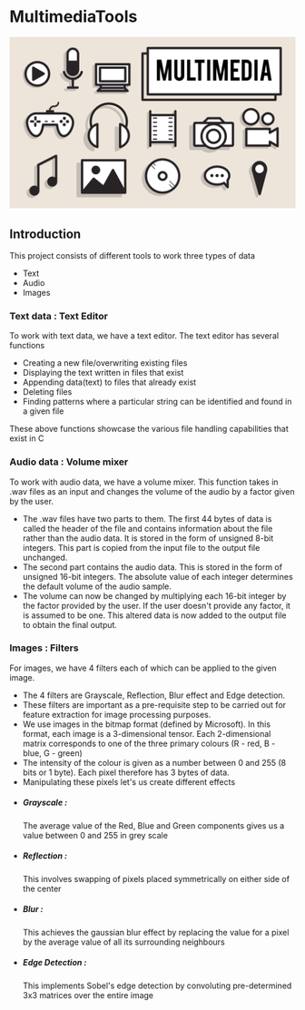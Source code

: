 # MultimediaTools
<img src = "multimedia.jpg">

## Introduction
This project consists of different tools to work three types of data

- Text
- Audio
- Images

### Text data : Text Editor
To work with text data, we have a text editor. The text editor has several functions

- Creating a new file/overwriting existing files
- Displaying the text written in files that exist
- Appending data(text) to files that already exist
- Deleting files
- Finding patterns where a particular string can be identified and found in a given file

These above functions showcase the various file handling capabilities that exist in C

### Audio data : Volume mixer
To work with audio data, we have a volume mixer.
This function takes in .wav files as an input and changes the volume of the audio by a factor given by the user. 

- The .wav files have two parts to them. The first 44 bytes of data is called the header of the file and contains information about the file rather than the audio data. It is stored in the form of unsigned 8-bit integers. This part is copied from the input file to the output file unchanged.
- The second part contains the audio data. This is stored in the form of unsigned 16-bit integers. The absolute value of each integer determines the default volume of the audio sample.
- The volume can now be changed by multiplying each 16-bit integer by the factor provided by the user. If the user doesn't provide any factor, it is assumed to be one. This altered data is now added to the output file to obtain the final output. 

### Images : Filters
For images, we have 4 filters each of which can be applied to the given image.

- The 4 filters are Grayscale, Reflection, Blur effect and Edge detection.
- These filters are important as a pre-requisite step to be carried out for feature extraction for image processing purposes.
- We use images in the bitmap format (defined by Microsoft). In this format, each image is a 3-dimensional tensor. Each 2-dimensional matrix corresponds to one of the three primary colours (R - red, B - blue, G - green)
- The intensity of the colour is given as a number between 0 and 255 (8 bits or 1 byte). Each pixel therefore has 3 bytes of data. 
- Manipulating these pixels let's us create different effects
- <h5> Grayscale : </h5> The average value of the Red, Blue and Green components gives us a value between 0 and 255 in grey scale
- <h5> Reflection : </h5> This involves swapping of pixels placed symmetrically on either side of the center
- <h5> Blur : </h5> This achieves the gaussian blur effect by replacing the value for a pixel by the average value of all its surrounding neighbours
- <h5> Edge Detection : </h5> This implements Sobel's edge detection by convoluting pre-determined 3x3 matrices over the entire image
